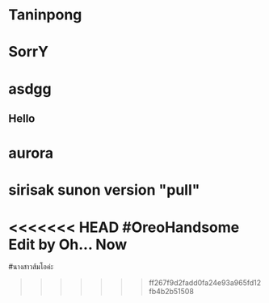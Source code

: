 # Taninpong
# SorrY
# asdgg
## Hello
# aurora
# sirisak sunon version "pull"


<<<<<<< HEAD
#OreoHandsome Edit by Oh... Now
=======


#นางสาวส้มโอค่ะ
>>>>>>> ff267f9d2fadd0fa24e93a965fd12fb4b2b51508
